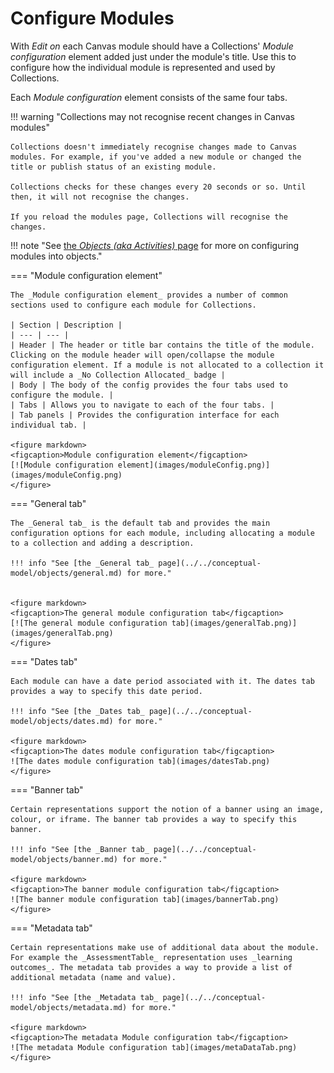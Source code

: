 # Configure Modules

With _Edit on_ each Canvas module should have a Collections' _Module configuration_ element added just under the module's title. Use this to configure how the individual module is represented and used by Collections.

Each _Module configuration_ element consists of the same four tabs.

!!! warning "Collections may not recognise recent changes in Canvas modules"

	Collections doesn't immediately recognise changes made to Canvas modules. For example, if you've added a new module or changed the title or publish status of an existing module. 

	Collections checks for these changes every 20 seconds or so. Until then, it will not recognise the changes.

	If you reload the modules page, Collections will recognise the changes. 


!!! note "See [the _Objects (aka Activities)_ page](../../conceptual-model/objects/overview.md) for more on configuring modules into objects."

=== "Module configuration element"

	The _Module configuration element_ provides a number of common sections used to configure each module for Collections.

	| Section | Description |
	| --- | --- |
	| Header | The header or title bar contains the title of the module. Clicking on the module header will open/collapse the module configuration element. If a module is not allocated to a collection it will include a _No Collection Allocated_ badge |
	| Body | The body of the config provides the four tabs used to configure the module. |
	| Tabs | Allows you to navigate to each of the four tabs. |
	| Tab panels | Provides the configuration interface for each individual tab. |

	<figure markdown>
	<figcaption>Module configuration element</figcaption>
	[![Module configuration element](images/moduleConfig.png)](images/moduleConfig.png)
	</figure>

=== "General tab"

	The _General tab_ is the default tab and provides the main configuration options for each module, including allocating a module to a collection and adding a description.

	!!! info "See [the _General tab_ page](../../conceptual-model/objects/general.md) for more."


	<figure markdown>
	<figcaption>The general module configuration tab</figcaption>
	[![The general module configuration tab](images/generalTab.png)](images/generalTab.png)
	</figure>

=== "Dates tab"

	Each module can have a date period associated with it. The dates tab provides a way to specify this date period.

	!!! info "See [the _Dates tab_ page](../../conceptual-model/objects/dates.md) for more."

	<figure markdown>
	<figcaption>The dates module configuration tab</figcaption>
	![The dates module configuration tab](images/datesTab.png)
	</figure>

=== "Banner tab"

	Certain representations support the notion of a banner using an image, colour, or iframe. The banner tab provides a way to specify this banner.

	!!! info "See [the _Banner tab_ page](../../conceptual-model/objects/banner.md) for more."

	<figure markdown>
	<figcaption>The banner module configuration tab</figcaption>
	![The banner module configuration tab](images/bannerTab.png)
	</figure>


=== "Metadata tab"

	Certain representations make use of additional data about the module. For example the _AssessmentTable_ representation uses _learning outcomes_. The metadata tab provides a way to provide a list of additional metadata (name and value).

	!!! info "See [the _Metadata tab_ page](../../conceptual-model/objects/metadata.md) for more."

	<figure markdown>
	<figcaption>The metadata Module configuration tab</figcaption>
	![The metadata Module configuration tab](images/metaDataTab.png)
	</figure>